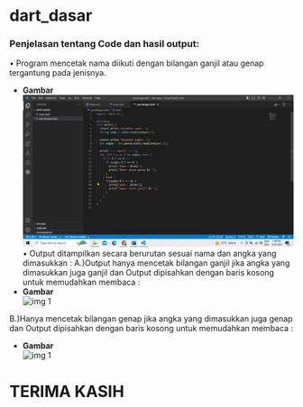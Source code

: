 # dart_dasar

### Penjelasan tentang Code dan hasil output:
•	Program mencetak nama diikuti dengan bilangan ganjil atau genap tergantung pada jenisnya.
  - **Gambar**   
![img 1](code.png)
•	Output ditampilkan secara berurutan sesuai nama dan angka yang dimasukkan :
A.)Output hanya mencetak bilangan ganjil jika angka yang dimasukkan juga ganjil dan Output dipisahkan dengan baris kosong untuk memudahkan membaca :
  - **Gambar**   
![img 1](outputganjil.png)

B.)Hanya mencetak bilangan genap jika angka yang dimasukkan juga genap dan Output dipisahkan dengan baris kosong untuk memudahkan membaca :
  - **Gambar**   
![img 1](outputganjil.png)

# TERIMA KASIH

